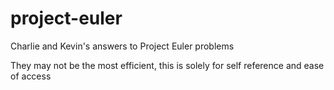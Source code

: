 project-euler
=============

Charlie and Kevin's answers to Project Euler problems

They may not be the most efficient, this is solely for self reference and ease of access
